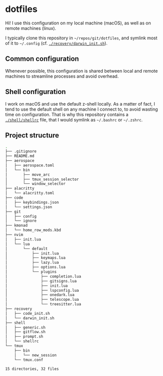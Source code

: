 # dotfiles

Hi! I use this configuration on my local machine (macOS), as well as on remote machines (linux).

I typically clone this repository in `~/repos/git/dotfiles`, and symlink most of it to `~/.config` (cf. [`./recovery/darwin_init.sh`](recovery/darwin_init.sh)).

## Common configuration

Whenever possible, this configuration is shared between local and remote machines to streamline processes and avoid overhead.

## Shell configuration

I work on macOS and use the default z-shell locally.
As a matter of fact, I tend to use the default shell on any machine I connect to, to avoid wasting time on configuration.
That is why this repository contains a [`./shell/shellrc`](shell/shellrc) file, that I would symlink as `~/.bashrc` or `~/.zshrc`.

## Project structure

```bash
.
├── .gitignore
├── README.md
├── aerospace
│   ├── aerospace.toml
│   └── bin
│       ├── move_arc
│       ├── tmux_session_selector
│       └── window_selector
├── alacritty
│   └── alacritty.toml
├── code
│   ├── keybindings.json
│   └── settings.json
├── git
│   ├── config
│   └── ignore
├── kmonad
│   └── home_row_mods.kbd
├── nvim
│   ├── init.lua
│   └── lua
│       └── default
│           ├── init.lua
│           ├── keymaps.lua
│           ├── lazy.lua
│           ├── options.lua
│           └── plugins
│               ├── completion.lua
│               ├── gitsigns.lua
│               ├── init.lua
│               ├── lspconfig.lua
│               ├── onedark.lua
│               ├── telescope.lua
│               └── treesitter.lua
├── recovery
│   ├── code_init.sh
│   └── darwin_init.sh
├── shell
│   ├── generic.sh
│   ├── gitflow.sh
│   ├── prompt.sh
│   └── shellrc
└── tmux
    ├── bin
    │   └── new_session
    └── tmux.conf

15 directories, 32 files
```

